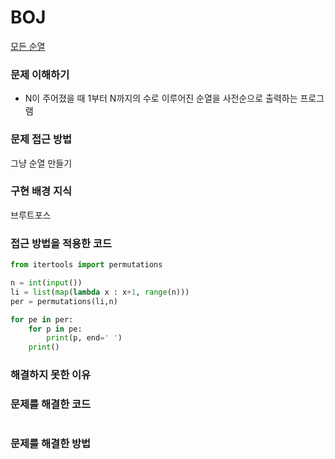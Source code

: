 # BOJ
[모든 순열](https://www.acmicpc.net/problem/10974)

### 문제 이해하기
- N이 주어졌을 때 1부터 N까지의 수로 이루어진 순열을 사전순으로 출력하는 프로그램

### 문제 접근 방법
그냥 순열 만들기

### 구현 배경 지식
브루트포스

### 접근 방법을 적용한 코드
```python
from itertools import permutations

n = int(input())
li = list(map(lambda x : x+1, range(n)))
per = permutations(li,n)

for pe in per:
    for p in pe:
        print(p, end=' ')
    print()
```
### 해결하지 못한 이유


### 문제를 해결한 코드
```

```

### 문제를 해결한 방법
